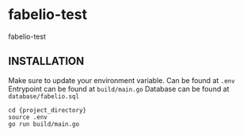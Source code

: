 # fabelio-test
fabelio-test

## INSTALLATION
Make sure to update your environment variable. Can be found at `.env`
Entrypoint can be found at `build/main.go`
Database can be found at `database/fabelio.sql`

```
cd {project_directory}
source .env
go run build/main.go
```
